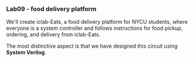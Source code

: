 ### Lab09 - food delivery platform

We'll create iclab-Eats, a food delivery platform for NYCU students, where everyone is a system controller and follows instructions for food pickup, ordering, and delivery from iclab-Eats.

The most distinctive aspect is that we have designed this circuit using **System Verilog**.
